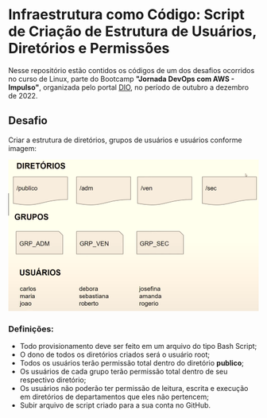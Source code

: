 # Infraestrutura como Código: Script de Criação de Estrutura de Usuários, Diretórios e Permissões

Nesse repositório estão contidos os códigos de um dos desafios ocorridos no curso de Linux, parte do Bootcamp **"Jornada DevOps com AWS - Impulso"**, organizada pelo portal [DIO](https://www.dio.me/), no período de outubro a dezembro de 2022. 

## Desafio
Criar a estrutura de diretórios, grupos de usuários e usuários conforme imagem:

![](imagem.PNG)


### Definições:
* Todo provisionamento deve ser feito em um arquivo do tipo Bash Script;
* O dono de todos os diretórios criados será o usuário root;
* Todos os usuários terão permissão total dentro do diretório **publico**;
* Os usuários de cada grupo terão permissão total dentro de seu respectivo diretório;
* Os usuários não poderão ter permissão de leitura, escrita e execução em diretórios de departamentos que eles não pertencem;
* Subir arquivo de script criado para a sua conta no GitHub.